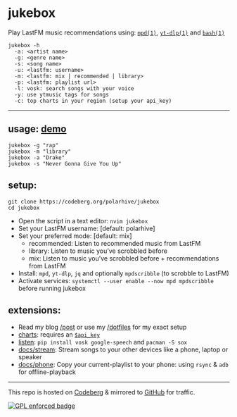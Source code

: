 # jukebox

Play LastFM music recommendations using: [`mpd(1)`](https://man.archlinux.org/man/mpd.1), [`yt-dlp(1)`](https://man.archlinux.org/man/yt-dlp.1) and [`bash(1)`](https://man.archlinux.org/man/bash.1)

```
jukebox -h
  -a: <artist name>
  -g: <genre name>
  -s: <song name>
  -u: <lastfm: username>
  -m: <lastfm: mix | recommended | library>
  -p: <lastfm: playlist url>
  -l: vosk: search songs with your voice
  -y: use ytmusic tags for songs
  -c: top charts in your region (setup your api_key)
```
---
## usage: [demo](https://www.youtube.com/watch?v=k2hNvjDdBRk)

```
jukebox -g "rap"
jukebox -m "library"
jukebox -a "Drake"
jukebox -s "Never Gonna Give You Up"
```

## setup:

```
git clone https://codeberg.org/polarhive/jukebox
cd jukebox
```

- Open the script in a text editor: `nvim jukebox`
- Set your LastFM username: [default: polarhive]
- Set your preferred mode: [default: mix]
  * recommended: Listen to recommended music from LastFM
  * library: Listen to music you’ve scrobbled before
  * mix: Listen to music you’ve scrobbled before + recommendations from LastFM
- Install: `mpd`, `yt-dlp`, `jq` and optionally `mpdscribble` (to scrobble to LastFM)
- Activate services: `systemctl --user enable --now mpd mpdscribble` before running jukebox

## extensions:

- Read my blog [/post](https://polarhive.net/blog/jukebox) or use my [/dotfiles](https://polarhive.net/dots) for my exact setup
- [charts](charts): requires an [`$api_key`](https://www.last.fm/api/account/create)
- [listen](listen): `pip install vosk google-speech` and `pacman -S sox`
- [docs/stream](docs/snapcast.md): Stream songs to your other devices like a phone, laptop or speaker
- [docs/phone](docs/phone.md): Copy your current-playlist to your phone: using `rsync` & `adb` for offline-playback

---
This repo is hosted on [Codeberg](https://codeberg.org/polarhive/jukebox) & mirrored to [GitHub](https://polarhive.net/github) for traffic.

[![GPL enforced badge](https://img.shields.io/badge/GPL-enforced-blue.svg "This project enforces the GPL.")](https://gplenforced.org)


